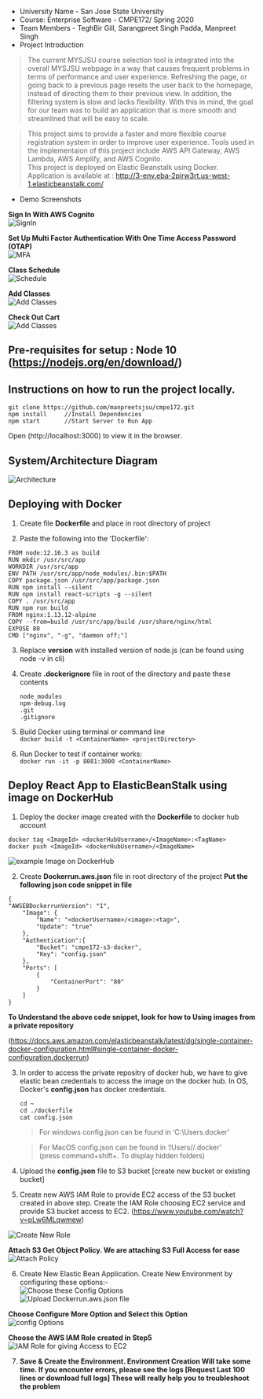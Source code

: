 - University Name - San Jose State University
- Course: Enterprise Software - CMPE172/ Spring 2020 
- Team Members - TeghBir Gill, Sarangpreet Singh Padda, Manpreet Singh
- Project Introduction 
> The current MYSJSU course selection tool is integrated into the overall MYSJSU webpage in a way that causes frequent problems in terms of performance and user experience. Refreshing the page, or going back to a previous page resets the user back to the homepage, instead of directing them to their previous view. In addition, the filtering system is slow and lacks flexibility. With this in mind, the goal for our team was to build an application that is more smooth and streamlined that will be easy to scale.

>This project aims to provide a faster and more flexible course registration system in order to improve user experience. Tools used in the implementaion of this project include AWS API Gateway, AWS Lambda, AWS Amplify, and AWS Cognito.   
>This project is deployed on Elastic Beanstalk using Docker. Application is available at : http://3-env.eba-2pirw3rt.us-west-1.elasticbeanstalk.com/   

- Demo Screenshots  

**Sign In With AWS Cognito**  
![SignIn](https://cmpe172-project.s3.amazonaws.com/imagesForReadMe/signIn.PNG)

**Set Up Multi Factor Authentication With One Time Access Password (OTAP)**  
![MFA](https://cmpe172-project.s3.amazonaws.com/imagesForReadMe/setupotp.PNG)

**Class Schedule**  
![Schedule](https://cmpe172-project.s3.amazonaws.com/imagesForReadMe/schedule.PNG)

**Add Classes**  
![Add Classes](https://cmpe172-project.s3.amazonaws.com/imagesForReadMe/addclasses.PNG)

**Check Out Cart**  
![Add Classes](https://cmpe172-project.s3.amazonaws.com/imagesForReadMe/cart.PNG)

## Pre-requisites for setup : Node 10 (https://nodejs.org/en/download/)  

##  Instructions on how to run the project locally.
```  
git clone https://github.com/manpreetsjsu/cmpe172.git    
npm install     //Install Dependencies  
npm start       //Start Server to Run App 
```   
Open (http://localhost:3000) to view it in the browser. 

## System/Architecture Diagram    
![Architecture](https://cmpe172-project.s3.amazonaws.com/imagesForReadMe/cmpe172+backend+(1).png)  

## Deploying with Docker

1) Create file **Dockerfile** and place in root directory of project

2) Paste the following into the 'Dockerfile':  
```  
FROM node:12.16.3 as build
RUN mkdir /usr/src/app
WORKDIR /usr/src/app
ENV PATH /usr/src/app/node_modules/.bin:$PATH
COPY package.json /usr/src/app/package.json
RUN npm install --silent
RUN npm install react-scripts -g --silent
COPY . /usr/src/app
RUN npm run build
FROM nginx:1.13.12-alpine
COPY --from=build /usr/src/app/build /usr/share/nginx/html
EXPOSE 80
CMD ["nginx", "-g", "daemon off;"]
```  

3) Replace **version** with installed version of node.js (can be found using node -v in cli)

4) Create **.dockerignore** file in root of the directory and paste these contents  
    ```  
    node_modules
    npm-debug.log
    .git
    .gitignore
    ```  

5) Build Docker using terminal or command line  
`docker build -t <ContainerName> <projectDirectory>`  

6) Run Docker to test if container works:  
`docker run -it -p 8081:3000 <ContainerName>`  


## Deploy React App to ElasticBeanStalk using image on DockerHub

1.  Deploy the docker image created with the **Dockerfile** to docker hub account
```
docker tag <ImageId> <dockerHubUsername>/<ImageName>:<TagName>
docker push <ImageId> <dockerHubUsername>/<ImageName>
```
![example Image on DockerHub](https://cmpe172-project.s3.amazonaws.com/imagesForReadMe/dockerHubCmpe172Image.PNG)
 
2.  Create **Dockerrun.aws.json** file in root directory of the project
**Put the following json code snippet in file**
```
{
"AWSEBDockerrunVersion": "1",
	"Image": {
		"Name": "<dockerUsername>/<image>:<tag>",
		"Update": "true"
	},
	"Authentication":{
		"Bucket": "cmpe172-s3-docker",
		"Key": "config.json"
	},
	"Ports": [
		{
			"ContainerPort": "80"
		}
	]
}
```
**To Understand the above code snippet, look for how to Using images from a private repository**

(https://docs.aws.amazon.com/elasticbeanstalk/latest/dg/single-container-docker-configuration.html#single-container-docker-configuration.dockerrun)  

3.  In order to access the private repositry of docker hub, we have to give elastic bean credentials to access the image on the docker hub. In OS, Docker's **config.json** has docker credentials.
	```
	cd ~
	cd ./dockerfile
	cat config.json
	```  
    > For windows config.json can be found in ‘C:\Users<yourUsername>.docker’  

    > For MacOS config.json can be found in ‘/Users//.docker’  
    > (press command+shift+. To display hidden folders)  

4. Upload the **config.json** file to S3 bucket [create new bucket or existing bucket]

5. Create new AWS IAM Role to provide EC2 access of the S3 bucket created in above step. Create the IAM Role choosing EC2 service and provide S3 bucket access to EC2. (https://www.youtube.com/watch?v=pLw6MLqwmew)  

![Create New Role](https://cmpe172-project.s3.amazonaws.com/imagesForReadMe/createRoleForEc2.PNG)  

**Attach S3 Get Object Policy. We are attaching S3 Full Access for ease**   
![Attach Policy](https://cmpe172-project.s3.amazonaws.com/imagesForReadMe/attachPolicy.PNG)  

6. Create New Elastic Bean Application. Create New Environment by configuring these options:-    
![Choose these Config Options](https://cmpe172-project.s3.amazonaws.com/imagesForReadMe/ebCreateEnvSample.PNG)   
![Upload Dockerrun.aws.json file](https://cmpe172-project.s3.amazonaws.com/imagesForReadMe/ebUploadDockerFile.PNG)   

**Choose Configure More Option and Select this Option**  
![config Options](https://cmpe172-project.s3.amazonaws.com/imagesForReadMe/ebEC2IAMRole.PNG)    

**Choose the AWS IAM Role created in Step5**  
![IAM Role for giving Access to EC2](https://cmpe172-project.s3.amazonaws.com/imagesForReadMe/ebSelectIamRole.PNG)    

7. **Save & Create the Environment. Environment Creation Will take some time. If you encounter errors, please see the logs [Request Last 100 lines or download full logs] These will really help you to troubleshoot the problem**    
